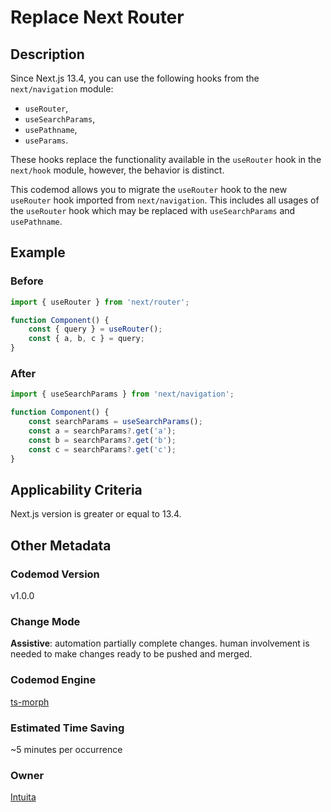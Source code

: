 # Replace Next Router

## Description

Since Next.js 13.4, you can use the following hooks from the `next/navigation` module:

- `useRouter`,
- `useSearchParams`,
- `usePathname`,
- `useParams`.

These hooks replace the functionality available in the `useRouter` hook in the `next/hook` module, however, the behavior is distinct.

This codemod allows you to migrate the `useRouter` hook to the new `useRouter` hook imported from `next/navigation`. This includes all usages of the `useRouter` hook which may be replaced with `useSearchParams` and `usePathname`.

## Example

### Before

```jsx
import { useRouter } from 'next/router';

function Component() {
	const { query } = useRouter();
	const { a, b, c } = query;
}
```

### After

```jsx
import { useSearchParams } from 'next/navigation';

function Component() {
	const searchParams = useSearchParams();
	const a = searchParams?.get('a');
	const b = searchParams?.get('b');
	const c = searchParams?.get('c');
}
```

## Applicability Criteria

Next.js version is greater or equal to 13.4.

## Other Metadata

### Codemod Version

v1.0.0

### Change Mode

**Assistive**: automation partially complete changes. human involvement is needed to make changes ready to be pushed and merged.

### **Codemod Engine**

[ts-morph](https://github.com/dsherret/ts-morph)

### Estimated Time Saving

~5 minutes per occurrence

### Owner

[Intuita](https://github.com/intuita-inc)
